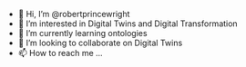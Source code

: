 - 👋 Hi, I’m @robertprincewright
- 👀 I’m interested in Digital Twins and Digital Transformation
- 🌱 I’m currently learning ontologies 
- 💞️ I’m looking to collaborate on Digital Twins
- 📫 How to reach me ...

<!---
robertprincewright/robertprincewright is a ✨ special ✨ repository because its `README.md` (this file) appears on your GitHub profile.
You can click the Preview link to take a look at your changes.
--->
